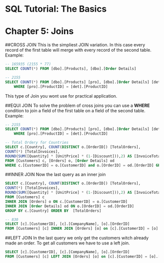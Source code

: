 # SQL Tutorial: The Basics
# Chapter 5: Joins


##CROSS JOIN
This is the simpliest JOIN variation. In this case every record of the first table will merge with every record of the second table.
Example:
```sql
-- 165935 (2155 * 77)
SELECT COUNT(*) FROM [dbo].[Products], [dbo].[Order Details]

-- 2155
SELECT COUNT(*) FROM [dbo].[Products] [pro], [dbo].[Order Details] [det]
	WHERE [pro].[ProductID] = [det].[ProductID]
```

This type of Join you wont use for practical application.


##EQUI JOIN
To solve the problem of cross joins you can use a **WHERE** condition to join a field of the first table on a field of the second table.
Example:
```sql
-- 2155
SELECT COUNT(*) FROM [dbo].[Products] [pro], [dbo].[Order Details] [det]
	WHERE [pro].[ProductID] = [det].[ProductID]

-- Total Ordery for Countries
SELECT c.[Country], COUNT(DISTINCT o.[OrderID]) [TotalOrders],
COUNT(*) [TotalInvoices],
ROUND(SUM([Quantity] * [UnitPrice] * (1-[Discount])),2) AS [InvoiceTotal]
FROM [Customers] c, [Orders] o, [Order Details] od
WHERE c.[CustomerID] = o.[CustomerID] and o.[OrderID] = od.[OrderID] GROUP BY c.[Country] ORDER BY  [TotalOrders]

```

##INNER JOIN
Now the last query as an inner join
```sql
SELECT c.[Country], COUNT(DISTINCT o.[OrderID]) [TotalOrders],
COUNT(*) [TotalInvoices],
ROUND(SUM([Quantity] * [UnitPrice] * (1-[Discount])),2) AS [InvoiceTotal]
FROM [Customers] c
INNER JOIN [Orders] o ON c.[CustomerID] = o.[CustomerID]
INNER JOIN [Order Details] od ON o.[OrderID] = od.[OrderID]
GROUP BY c.[Country] ORDER BY  [TotalOrders]

-- 830
SELECT [c].[CustomerID], [c].[CompanyName], [o].[OrderID]
FROM [Customers] [c] INNER JOIN [Orders] [o] on [c].[CustomerID] = [o].[CustomerID]

```

##LEFT JOIN
In the last query we only get the customers witch already made an order. To get all customers we have to use a left join.
```sql
SELECT [c].[CustomerID], [c].[CompanyName], [o].[OrderID]
FROM [Customers] [c] LEFT JOIN [Orders] [o] on [c].[CustomerID] = [o].[CustomerID]
```


